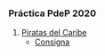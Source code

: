 ### Práctica PdeP 2020
1. [Piratas del Caribe](https://github.com/tomasgerardi7/practica_ejercitacion_pdep_2020/blob/master/piratas_del_caribe.hs)
	- [Consigna](https://docs.google.com/document/d/1g5INP01q205eudW-EUZh4huid27yRwBdKDcAoYtUIeE/edit)

